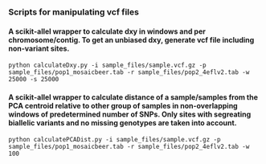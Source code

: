 ### Scripts for manipulating vcf files



#### A scikit-allel wrapper to calculate dxy in windows and per chromosome/contig. To get an unbiased dxy, generate vcf file including non-variant sites.
```
python calculateDxy.py -i sample_files/sample.vcf.gz -p sample_files/pop1_mosaicbeer.tab -r sample_files/pop2_4eflv2.tab -w 25000 -s 25000
```


#### A scikit-allel wrapper to calculate distance of a sample/samples from the PCA centroid relative to other group of samples in non-overlapping windows of predetermined number of SNPs. Only sites with segreating biallelic variants and no missing genotypes are taken into account.
```
python calculatePCADist.py -i sample_files/sample.vcf.gz -p sample_files/pop1_mosaicbeer.tab -r sample_files/pop2_4eflv2.tab -w 100
```

